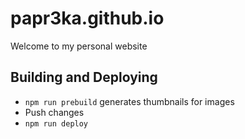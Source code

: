 #  papr3ka.github.io
Welcome to my personal website
  
## Building and Deploying
- `npm run prebuild` generates thumbnails for images
- Push changes
- `npm run deploy`
